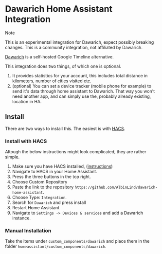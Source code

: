# Dawarich Home Assistant Integration

> [!NOTE]
> This is an experimental integration for Dawarich, expect possibly breaking changes. This is a community integration, not affiliated by Dawarich.

[Dawarich](https://dawarich.app/) is a self-hosted Google Timeline alternative.

This integration does two things, of which one is optional.
1. It provides statistics for your account, this includes total distance in kilometers, number of cities visited etc.
2. (optional) You can set a device tracker (mobile phone for example) to send it's data through home assistant to Dawarich. That way you won't need another app, and can simply use the, probably already existing, location in HA.

## Install
There are two ways to install this. The easiest is with [HACS](https://hacs.xyz/).

### Install with HACS

<!-- #### HACS Installed and if this is added to HACS repository.
[![Open your Home Assistant instance and open a repository inside the Home Assistant Community Store.](https://my.home-assistant.io/badges/hacs_repository.svg)](https://my.home-assistant.io/redirect/hacs_repository/?owner=AlbinLind&repository=dawarich-home-assistant) -->

<!-- #### HACS not Installed -->
Altough the below instructions might look complicated, they are rather simple.
1. Make sure you have HACS installed, ([instructions](https://hacs.xyz/docs/use/))
2. Navigate to HACS in your Home Assistant.
3. Press the three buttons in the top right.
4. Choose Custom Repository
5. Paste the link to the repository `https://github.com/AlbinLind/dawarich-home-assistant`.
6. Choose Type: `Integration`.
7. Search for `Dawarich` and press install
8. Restart Home Assistant
9. Navigate to `Settings -> Devices & services` and add a Dawarich instance.

### Manual Installation
Take the items under `custom_components/dawarich` and place them in the folder `homeassistant/custom_components/dawarich`.
